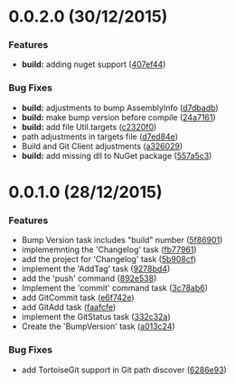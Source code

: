 # 0.0.2.0 (30/12/2015)


### Features


* **build:** adding nuget support ([407ef44](https://github.com/giovanebribeiro/msbuildscmtasks/commit/407ef44))

### Bug Fixes


* **build:** adjustments to bump AssemblyInfo ([d7dbadb](https://github.com/giovanebribeiro/msbuildscmtasks/commit/d7dbadb))
* **build:** make bump version before compile ([24a7161](https://github.com/giovanebribeiro/msbuildscmtasks/commit/24a7161))
* **build:** add file Util.targets ([c2320f0](https://github.com/giovanebribeiro/msbuildscmtasks/commit/c2320f0))
*  path adjustments in targets file ([d7ed84e](https://github.com/giovanebribeiro/msbuildscmtasks/commit/d7ed84e))
*  Build and Git Client adjustments ([a326029](https://github.com/giovanebribeiro/msbuildscmtasks/commit/a326029))
* **build:** add missing dll to NuGet package ([557a5c3](https://github.com/giovanebribeiro/msbuildscmtasks/commit/557a5c3))


# 0.0.1.0 (28/12/2015)
### Features


*  Bump Version task includes "build" number ([5f86901](https://github.com/giovanebribeiro/msbuildscmtasks/commit/5f86901))
*  implememnting the 'Changelog' task ([fb77961](https://github.com/giovanebribeiro/msbuildscmtasks/commit/fb77961))
*  add the project for 'Changelog' task ([5b908cf](https://github.com/giovanebribeiro/msbuildscmtasks/commit/5b908cf))
*  implement the 'AddTag' task ([9278bd4](https://github.com/giovanebribeiro/msbuildscmtasks/commit/9278bd4))
*  add the 'push' command ([892e538](https://github.com/giovanebribeiro/msbuildscmtasks/commit/892e538))
*  Implement the 'commit' command task ([3c78ab6](https://github.com/giovanebribeiro/msbuildscmtasks/commit/3c78ab6))
*  add GitCommit task ([e6f742e](https://github.com/giovanebribeiro/msbuildscmtasks/commit/e6f742e))
*  add GitAdd task ([faafcfe](https://github.com/giovanebribeiro/msbuildscmtasks/commit/faafcfe))
*  implement the GitStatus task ([332c32a](https://github.com/giovanebribeiro/msbuildscmtasks/commit/332c32a))
*  Create the 'BumpVersion' task ([a013c24](https://github.com/giovanebribeiro/msbuildscmtasks/commit/a013c24))

### Bug Fixes


*  add TortoiseGit support in Git path discover ([6286e93](https://github.com/giovanebribeiro/msbuildscmtasks/commit/6286e93))
